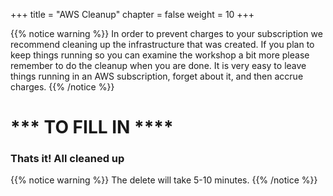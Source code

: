 +++
title = "AWS Cleanup"
chapter = false
weight = 10
+++

{{% notice warning %}}
In order to prevent charges to your subscription we recommend cleaning up the infrastructure that was created. If you plan to keep things running so you can examine the workshop a bit more please remember to do the cleanup when you are done. It is very easy to leave things running in an AWS subscription, forget about it, and then accrue charges.
{{% /notice %}}

# *** TO FILL IN ****

### Thats it! All cleaned up

{{% notice warning %}}
The delete will take 5-10 minutes.
{{% /notice %}}

